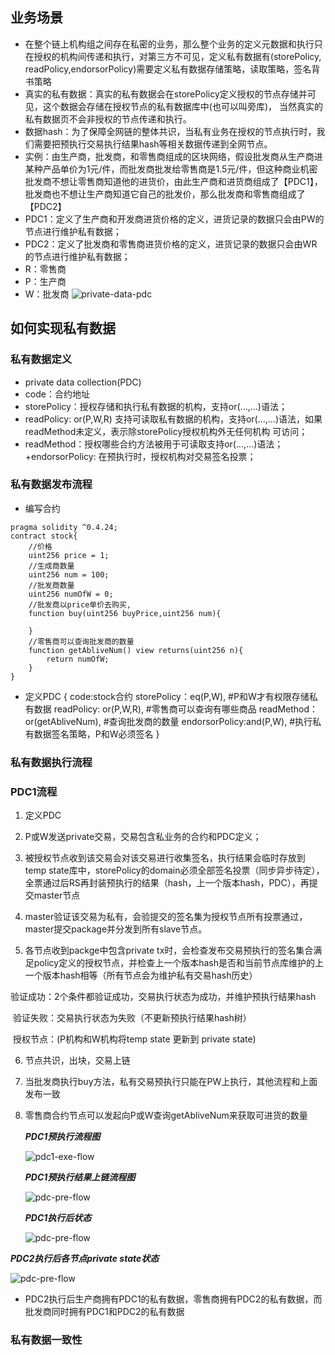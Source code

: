 ## 业务场景
+ 在整个链上机构组之间存在私密的业务，那么整个业务的定义元数据和执行只在授权的机构间传递和执行，对第三方不可见，定义私有数据有(storePolicy,
readPolicy,endorsorPolicy)需要定义私有数据存储策略，读取策略，签名背书策略
+ 真实的私有数据：真实的私有数据会在storePolicy定义授权的节点存储并可见，这个数据会存储在授权节点的私有数据库中(也可以叫旁库)，
当然真实的私有数据页不会非授权的节点传递和执行。
+ 数据hash：为了保障全网链的整体共识，当私有业务在授权的节点执行时，我们需要把预执行交易执行结果hash等相关数据传递到全网节点。
+ 实例：由生产商，批发商，和零售商组成的区块网络，假设批发商从生产商进某种产品单价为1元/件，而批发商批发给零售商是1.5元/件，但这种商业机密
批发商不想让零售商知道他的进货价，由此生产商和进货商组成了【PDC1】，批发商也不想让生产商知道它自己的批发价，那么批发商和零售商组成了【PDC2】
+  PDC1：定义了生产商和开发商进货价格的定义，进货记录的数据只会由PW的节点进行维护私有数据；
+  PDC2：定义了批发商和零售商进货价格的定义，进货记录的数据只会由WR的节点进行维护私有数据；
+  R：零售商
+  P：生产商
+  W：批发商
![private-data-pdc](../images/design/private-data\private-data-pdc.png)
## 如何实现私有数据
### 私有数据定义
+ private data collection(PDC)
+ code：合约地址
+ storePolicy：授权存储和执行私有数据的机构，支持or(...,...)语法；
+ readPolicy: or(P,W,R) 支持可读取私有数据的机构，支持or(...,...)语法，如果readMethod未定义，表示除storePolicy授权机构外无任何机构
可访问；
+ readMethod：授权哪些合约方法被用于可读取支持or(...,...)语法；
+endorsorPolicy: 在预执行时，授权机构对交易签名投票；
### 私有数据发布流程
+ 编写合约
~~~
pragma solidity ^0.4.24;
contract stock{
    //价格
    uint256 price = 1;
    //生成商数量
    uint256 num = 100;
    //批发商数量
    uint256 numOfW = 0;
    //批发商以price单价去购买,
    function buy(uint256 buyPrice,uint256 num){
        
    }
    //零售商可以查询批发商的数量
    function getAbliveNum() view returns(uint256 n){
        return numOfW;
    }
} 
~~~

+ 定义PDC
{
code:stock合约
storePolicy：eq(P,W),  #P和W才有权限存储私有数据
readPolicy: or(P,W,R), #零售商可以查询有哪些商品
readMethod：or(getAbliveNum), #查询批发商的数量
endorsorPolicy:and(P,W), #执行私有数据签名策略，P和W必须签名
}
### 私有数据执行流程

### PDC1流程

1. 定义PDC

2. P或W发送private交易，交易包含私业务的合约和PDC定义；

3. 被授权节点收到该交易会对该交易进行收集签名，执行结果会临时存放到temp state库中，storePolicy的domain必须全部签名投票（同步异步待定），全票通过后RS再封装预执行的结果（hash，上一个版本hash，PDC），再提交master节点

4. master验证该交易为私有，会验提交的签名集为授权节点所有投票通过，master提交package并分发到所有slave节点。

5. 各节点收到packge中包含private tx时，会检查发布交易预执行的签名集合满足policy定义的授权节点，并检查上一个版本hash是否和当前节点库维护的上一个版本hash相等（所有节点会为维护私有交易hash历史）

​        验证成功：2个条件都验证成功，交易执行状态为成功，并维护预执行结果hash

​       验证失败：交易执行状态为失败（不更新预执行结果hash树）

​       授权节点：(P机构和W机构将temp state 更新到 private state)

6. 节点共识，出块，交易上链

7. 当批发商执行buy方法，私有交易预执行只能在PW上执行，其他流程和上面发布一致

8. 零售商合约节点可以发起向P或W查询getAbliveNum来获取可进货的数量

   ***PDC1预执行流程图***

   ![pdc1-exe-flow](../images/design/private-data/pdc-pre-flow.png)

   ***PDC1预执行结果上链流程图***

   

   ![pdc-pre-flow](../images/design/private-data/pdc1-exe-flow.png)

   ***PDC1执行后状态***

   ![pdc-pre-flow](../images/design/private-data/pdc1-state.png)

***PDC2执行后各节点private state状态***

![pdc-pre-flow](../images/design/private-data/pdc-12-state.png)

+ PDC2执行后生产商拥有PDC1的私有数据，零售商拥有PDC2的私有数据，而批发商同时拥有PDC1和PDC2的私有数据



### 私有数据一致性


